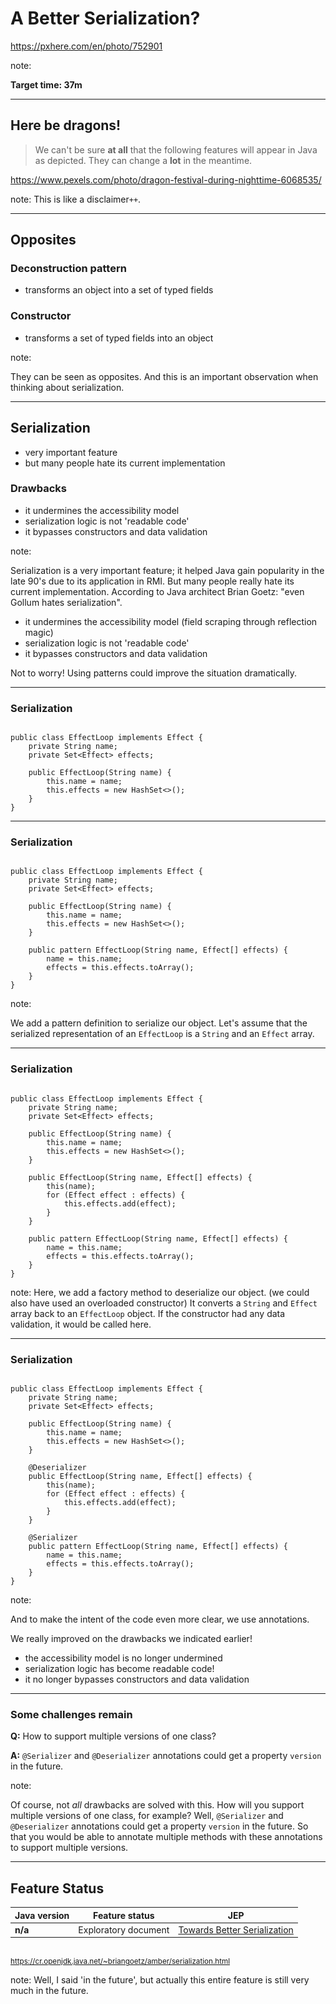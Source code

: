 <!-- .slide: data-background="img/background/final-puzzle-piece.jpg" data-background-color="black" data-background-opacity="0.4" -->

# A Better Serialization? <!-- .element: class="stroke" -->

<https://pxhere.com/en/photo/752901> <!-- .element: class="attribution" -->

note:

**Target time: 37m**

---

<!-- .slide: data-background="img/background/dragons.jpg" data-background-color="black" data-background-opacity="0.7" -->

## Here be dragons! <!-- .element: class="stroke" -->

<blockquote class="explanation">
    We can't be sure <strong>at all</strong> that the following features will appear in Java as depicted.
    They can change a <strong>lot</strong> in the meantime.
</blockquote>

<https://www.pexels.com/photo/dragon-festival-during-nighttime-6068535/> <!-- .element: class="attribution" -->

note:
This is like a disclaimer`++`.

---

## Opposites

### Deconstruction pattern

- transforms an object into a set of typed fields

### Constructor

- transforms a set of typed fields into an object

note:

They can be seen as opposites.
And this is an important observation when thinking about serialization.

---

## Serialization

- very important feature
- but many people hate its current implementation

### Drawbacks

- it undermines the accessibility model <!-- .element: class="fragment" -->
- serialization logic is not 'readable code' <!-- .element: class="fragment" -->
- it bypasses constructors and data validation <!-- .element: class="fragment" -->

note:

Serialization is a very important feature; it helped Java gain popularity in the late 90's due to its application in RMI.
But many people really hate its current implementation.
According to Java architect Brian Goetz: "even Gollum hates serialization".

- it undermines the accessibility model (field scraping through reflection magic)
- serialization logic is not 'readable code'
- it bypasses constructors and data validation

Not to worry!
Using patterns could improve the situation dramatically.

---

<!-- .slide: data-auto-animate" -->

### Serialization

<pre data-id="serialization-animation"><code class="java" data-trim data-line-numbers>
public class EffectLoop implements Effect {
    private String name;
    private Set&lt;Effect&gt; effects;

    public EffectLoop(String name) {
        this.name = name;
        this.effects = new HashSet&lt;&gt;();
    }
}
</code></pre>

---

<!-- .slide: data-auto-animate" -->

### Serialization

<pre data-id="serialization-animation"><code class="java" data-trim data-line-numbers="10-13">
public class EffectLoop implements Effect {
    private String name;
    private Set&lt;Effect&gt; effects;

    public EffectLoop(String name) {
        this.name = name;
        this.effects = new HashSet&lt;&gt;();
    }

    public pattern EffectLoop(String name, Effect[] effects) {
        name = this.name;
        effects = this.effects.toArray();
    }
}
</code></pre>

note:

We add a pattern definition to serialize our object.
Let's assume that the serialized representation of an `EffectLoop` is a `String` and an `Effect` array.

---

<!-- .slide: data-auto-animate" -->

### Serialization

<pre data-id="serialization-animation"><code class="java" data-trim data-line-numbers="10-15">
public class EffectLoop implements Effect {
    private String name;
    private Set&lt;Effect&gt; effects;

    public EffectLoop(String name) {
        this.name = name;
        this.effects = new HashSet&lt;&gt;();
    }

    public EffectLoop(String name, Effect[] effects) {
        this(name);
        for (Effect effect : effects) {
            this.effects.add(effect);
        }
    }

    public pattern EffectLoop(String name, Effect[] effects) {
        name = this.name;
        effects = this.effects.toArray();
    }
}
</code></pre>

note:
Here, we add a factory method to deserialize our object. (we could also have used an overloaded constructor)
It converts a `String` and `Effect` array back to an `EffectLoop` object.
If the constructor had any data validation, it would be called here.

---

<!-- .slide: data-auto-animate" -->

### Serialization

<pre data-id="serialization-animation"><code class="java" data-trim data-line-numbers>
public class EffectLoop implements Effect {
    private String name;
    private Set&lt;Effect&gt; effects;

    public EffectLoop(String name) {
        this.name = name;
        this.effects = new HashSet&lt;&gt;();
    }

    @Deserializer
    public EffectLoop(String name, Effect[] effects) {
        this(name);
        for (Effect effect : effects) {
            this.effects.add(effect);
        }
    }

    @Serializer
    public pattern EffectLoop(String name, Effect[] effects) {
        name = this.name;
        effects = this.effects.toArray();
    }
}
</code></pre>

note:

And to make the intent of the code even more clear, we use annotations.

We really improved on the drawbacks we indicated earlier!

- the accessibility model is no longer undermined
- serialization logic has become readable code!
- it no longer bypasses constructors and data validation

---

### Some challenges remain

**Q:** How to support multiple versions of one class?

<span class="fragment">
    <strong>A:</strong>  <code>@Serializer</code> and <code>@Deserializer</code> annotations could get a property <code>version</code> in the future.
</span>

note:

Of course, not _all_ drawbacks are solved with this.
How will you support multiple versions of one class, for example?
Well, `@Serializer` and `@Deserializer` annotations could get a property `version` in the future.
So that you would be able to annotate multiple methods with these annotations to support multiple versions.

---

## Feature Status

<table style="font-size: 100%">
    <thead>
        <tr>
            <th>Java version</th>
            <th>Feature status</th>
            <th>JEP</th>
        </tr>
    </thead>
    <tbody>
        <tr>
            <td><strong>n/a</strong></td>
            <td>Exploratory document</td>
            <td><a href="https://cr.openjdk.java.net/~briangoetz/amber/serialization.html">Towards Better Serialization</a></td>
        </tr>
    </tbody>
</table>

<br/>
<small>
<a href="https://cr.openjdk.java.net/~briangoetz/amber/serialization.html">https://cr.openjdk.java.net/~briangoetz/amber/serialization.html</a>
</small>

note:
Well, I said 'in the future', but actually this entire feature is still very much in the future.

